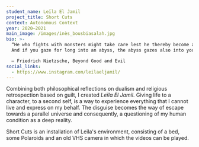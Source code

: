 ```yaml
---
student_name: Leïla El Jamil
project_title: Short Cuts
context: Autonomous Context
year: 2020—2021
main_image: /images/inès_bousbiasalah.jpg
bio: >-
  “He who fights with monsters might take care lest he thereby become a monster.
  And if you gaze for long into an abyss, the abyss gazes also into you.” 

  ― Friedrich Nietzsche, Beyond Good and Evil
social_links:
  - https://www.instagram.com/leilaeljamil/
---
```

Combining both philosophical reflections on dualism and religious retrospection based on guilt, I created *Leïla El Jamil*.
Giving life to a character, to a second self, is a way to experience everything that I cannot live and express on my behalf.
The disguise becomes the way of escape towards a parallel universe and consequently, a questioning of my human condition as a deep reality.

Short Cuts is an installation of Leila's environment, consisting of a bed, some Polaroids and an old VHS camera in which the videos can be played.